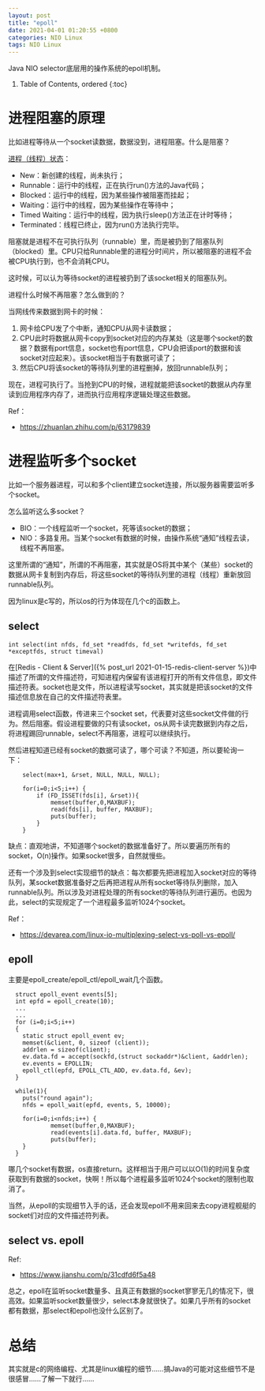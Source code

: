 ```yaml
---
layout: post
title: "epoll"
date: 2021-04-01 01:20:55 +0800
categories: NIO Linux
tags: NIO Linux
---
```


Java NIO selector底层用的操作系统的epoll机制。

1. Table of Contents, ordered
{:toc}

# 进程阻塞的原理
比如进程等待从一个socket读数据，数据没到，进程阻塞。什么是阻塞？

[进程（线程）状态](https://www.liaoxuefeng.com/wiki/1252599548343744/1306580742045730)：
- New：新创建的线程，尚未执行；
- Runnable：运行中的线程，正在执行run()方法的Java代码；
- Blocked：运行中的线程，因为某些操作被阻塞而挂起；
- Waiting：运行中的线程，因为某些操作在等待中；
- Timed Waiting：运行中的线程，因为执行sleep()方法正在计时等待；
- Terminated：线程已终止，因为run()方法执行完毕。

阻塞就是进程不在可执行队列（runnable）里，而是被扔到了阻塞队列（blocked）里。CPU只给Runnable里的进程分时间片，所以被阻塞的进程不会被CPU执行到，也不会消耗CPU。

这时候，可以认为等待socket的进程被扔到了该socket相关的阻塞队列。

进程什么时候不再阻塞？怎么做到的？

当网线传来数据到网卡的时候：
1. 网卡给CPU发了个中断，通知CPU从网卡读数据；
2. CPU此时将数据从网卡copy到socket对应的内存某处（这是哪个socket的数据？数据有port信息，socket也有port信息，CPU会把该port的数据和该socket对应起来）。该socket相当于有数据可读了；
3. 然后CPU将该socket的等待队列里的进程删掉，放回runnable队列；

现在，进程可执行了。当抢到CPU的时候，进程就能把该socket的数据从内存里读到应用程序内存了，进而执行应用程序逻辑处理这些数据。

Ref：
- https://zhuanlan.zhihu.com/p/63179839

# 进程监听多个socket
比如一个服务器进程，可以和多个client建立socket连接，所以服务器需要监听多个socket。

怎么监听这么多socket？
- BIO：一个线程监听一个socket，死等该socket的数据；
- NIO：多路复用。当某个socket有数据的时候，由操作系统“通知”线程去读，线程不再阻塞。

这里所谓的“通知”，所谓的不再阻塞，其实就是OS将其中某个（某些）socket的数据从网卡复制到内存后，将这些socket的等待队列里的进程（线程）重新放回runnable队列。

因为linux是c写的，所以os的行为体现在几个c的函数上。

## select
```
int select(int nfds, fd_set *readfds, fd_set *writefds, fd_set *exceptfds, struct timeval)
```
在[Redis - Client & Server]({% post_url 2021-01-15-redis-client-server %})中描述了所谓的文件描述符，可知进程内保留有该进程打开的所有文件信息，即文件描述符表。socket也是文件，所以进程读写socket，其实就是把该socket的文件描述信息放在自己的文件描述符表里。

进程调用select函数，传进来三个socket set，代表要对这些socket文件做的行为。然后阻塞。假设进程要做的只有读socket，os从网卡读完数据到内存之后，将进程踢回runnable，select不再阻塞，进程可以继续执行。

然后进程知道已经有socket的数据可读了，哪个可读？不知道，所以要轮询一下：
```
	select(max+1, &rset, NULL, NULL, NULL);
 
	for(i=0;i<5;i++) {
		if (FD_ISSET(fds[i], &rset)){
			memset(buffer,0,MAXBUF);
			read(fds[i], buffer, MAXBUF);
			puts(buffer);
		}
	}	
```

缺点：直观地讲，不知道哪个socket的数据准备好了。所以要遍历所有的socket，O(n)操作。如果socket很多，自然就慢些。

还有一个涉及到select实现细节的缺点：每次都要先把进程加入socket对应的等待队列，某socket数据准备好之后再把进程从所有socket等待队列删除，加入runnable队列。所以涉及对进程处理的所有socket的等待队列进行遍历。也因为此，select的实现规定了一个进程最多监听1024个socket。

Ref：
- https://devarea.com/linux-io-multiplexing-select-vs-poll-vs-epoll/

## epoll
主要是epoll_create/epoll_ctl/epoll_wait几个函数。
```
  struct epoll_event events[5];
  int epfd = epoll_create(10);
  ...
  ...
  for (i=0;i<5;i++) 
  {
    static struct epoll_event ev;
    memset(&client, 0, sizeof (client));
    addrlen = sizeof(client);
    ev.data.fd = accept(sockfd,(struct sockaddr*)&client, &addrlen);
    ev.events = EPOLLIN;
    epoll_ctl(epfd, EPOLL_CTL_ADD, ev.data.fd, &ev); 
  }
  
  while(1){
  	puts("round again");
  	nfds = epoll_wait(epfd, events, 5, 10000);
	
	for(i=0;i<nfds;i++) {
			memset(buffer,0,MAXBUF);
			read(events[i].data.fd, buffer, MAXBUF);
			puts(buffer);
	}
  }
```
哪几个socket有数据，os直接return。这样相当于用户可以以O(1)的时间复杂度获取到有数据的socket，快啊！所以每个进程最多监听1024个socket的限制也取消了。

当然，从epoll的实现细节入手的话，还会发现epoll不用来回来去copy进程舰艇的socket们对应的文件描述符列表。

## select vs. epoll
Ref:
- https://www.jianshu.com/p/31cdfd6f5a48

总之，epoll在监听socket数量多、且真正有数据的socket寥寥无几的情况下，很高效。如果监听socket数量很少，select本身就很快了。如果几乎所有的socket都有数据，那select和epoll也没什么区别了。

# 总结
其实就是c的网络编程、尤其是linux编程的细节……搞Java的可能对这些细节不是很感冒……了解一下就行……

